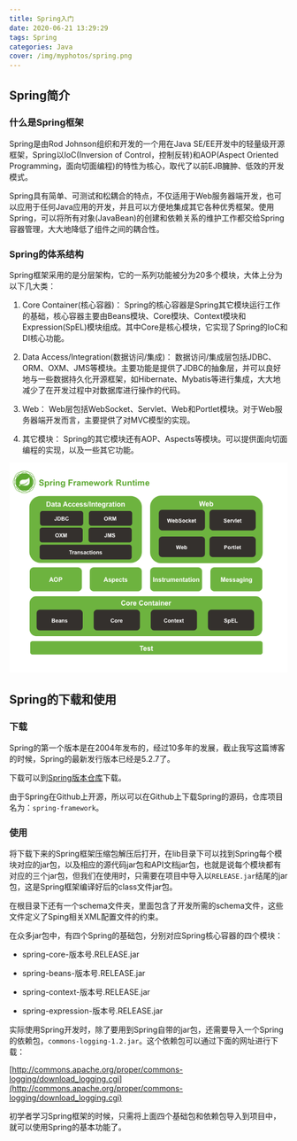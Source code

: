 ```yaml
---
title: Spring入门
date: 2020-06-21 13:29:29
tags: Spring
categories: Java
cover: /img/myphotos/spring.png
---
```

## Spring简介

### 什么是Spring框架

Spring是由Rod Johnson组织和开发的一个用在Java SE/EE开发中的轻量级开源框架，Spring以IoC(Inversion of Control，控制反转)和AOP(Aspect Oriented Programming，面向切面编程)的特性为核心，取代了以前EJB臃肿、低效的开发模式。

Spring具有简单、可测试和松耦合的特点，不仅适用于Web服务器端开发，也可以应用于任何Java应用的开发，并且可以方便地集成其它各种优秀框架。使用Spring，可以将所有对象(JavaBean)的创建和依赖关系的维护工作都交给Spring容器管理，大大地降低了组件之间的耦合性。

### Spring的体系结构

Spring框架采用的是分层架构，它的一系列功能被分为20多个模块，大体上分为以下几大类：

1. Core Container(核心容器)：
    Spring的核心容器是Spring其它模块运行工作的基础，核心容器主要由Beans模块、Core模块、Context模块和Expression(SpEL)模块组成。其中Core是核心模块，它实现了Spring的IoC和DI核心功能。

2. Data Access/Integration(数据访问/集成)：
    数据访问/集成层包括JDBC、ORM、OXM、JMS等模块。主要功能是提供了JDBC的抽象层，并可以良好地与一些数据持久化开源框架，如Hibernate、Mybatis等进行集成，大大地减少了在开发过程中对数据库进行操作的代码。

3. Web：
    Web层包括WebSocket、Servlet、Web和Portlet模块。对于Web服务器端开发而言，主要提供了对MVC模型的实现。

4. 其它模块：
    Spring的其它模块还有AOP、Aspects等模块。可以提供面向切面编程的实现，以及一些其它功能。

![Spring框架的体系结构](/img/myphotos/spring-overview.png)

## Spring的下载和使用

### 下载

Spring的第一个版本是在2004年发布的，经过10多年的发展，截止我写这篇博客的时候，Spring的最新发行版本已经是5.2.7了。

下载可以到[Spring版本仓库](https://repo.spring.io/webapp/#/artifacts/browse/simple/General/libs-release-local/org/springframework/spring/5.2.7.RELEASE)下载。

由于Spring在Github上开源，所以可以在Github上下载Spring的源码，仓库项目名为：`spring-framework`。

### 使用

将下载下来的Spring框架压缩包解压后打开，在lib目录下可以找到Spring每个模块对应的jar包，以及相应的源代码jar包和API文档jar包，也就是说每个模块都有对应的三个jar包，但我们在使用时，只需要在项目中导入以`RELEASE.jar`结尾的jar包，这是Spring框架编译好后的class文件jar包。

在根目录下还有一个schema文件夹，里面包含了开发所需的schema文件，这些文件定义了Sping相关XML配置文件的约束。

在众多jar包中，有四个Spring的基础包，分别对应Spring核心容器的四个模块：

+ spring-core-版本号.RELEASE.jar

+ spring-beans-版本号.RELEASE.jar

+ spring-context-版本号.RELEASE.jar

+ spring-expression-版本号.RELEASE.jar

实际使用Spring开发时，除了要用到Spring自带的jar包，还需要导入一个Spring的依赖包，`commons-logging-1.2.jar`。这个依赖包可以通过下面的网址进行下载：

[http://commons.apache.org/proper/commons-logging/download_logging.cgi](http://commons.apache.org/proper/commons-logging/download_logging.cgi)

初学者学习Spring框架的时候，只需将上面四个基础包和依赖包导入到项目中，就可以使用Spring的基本功能了。


